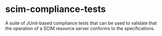# scim-compliance-tests
A suite of JUnit-based compliance tests that can be used to validate that the operation of a SCIM resource server conforms to the specifications.
